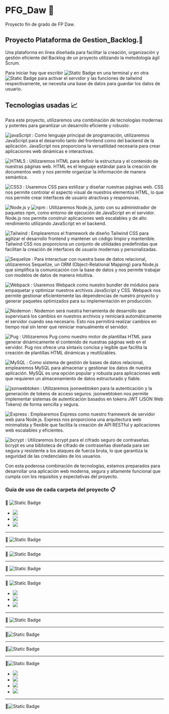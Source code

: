 # PFG_Daw 🚀

Proyecto fin de grado de FP Daw.

## Proyecto Plataforma de Gestion_Backlog.📂
Una plataforma en línea diseñada para facilitar la creación, organización y gestión eficiente del Backlog de un proyecto utilizando la metodología ágil Scrum.

Para iniciar hay que escribir ![Static Badge](https://img.shields.io/badge/npm%20run%20server--gray?style=flat-square)
en una terminal y en otra ![Static Badge](https://img.shields.io/badge/npm%20run%20dev--gray?style=flat-square)
para activar el servidor y las funciones de tailwind respectivamente, se necesita una base de datos para guardar los datos de usuario.

## Tecnologias usadas 📈
Para este proyecto, utilizaremos una combinación de tecnologías modernas y potentes para garantizar un desarrollo eficiente y robusto:

![javaScript](https://img.shields.io/badge/JavaScript-323330?style=flat-square&logo=javascript&logoColor=F7DF1E) : Como lenguaje principal de programación, utilizaremos JavaScript para el desarrollo tanto del frontend como del backend de la aplicación. JavaScript nos proporciona la versatilidad necesaria para crear aplicaciones web dinámicas e interactivas.

![HTML5](https://img.shields.io/badge/html5-%23E34F26.svg?style=flat-square&logo=html5&logoColor=white) : Utilizaremos HTML para definir la estructura y el contenido de nuestras páginas web. HTML es el lenguaje estándar para la creación de documentos web y nos permite organizar la información de manera semántica.

![CSS3](https://img.shields.io/badge/css3-%231572B6.svg?style=flat-square&logo=css3&logoColor=white) : Usaremos CSS para estilizar y diseñar nuestras páginas web. CSS nos permite controlar el aspecto visual de nuestros elementos HTML, lo que nos permite crear interfaces de usuario atractivas y responsivas.

![Node.js](https://img.shields.io/badge/Node.js-black?style=flat-square&logo=Node.js&labelColor=black&color=green) y ![npm](https://img.shields.io/badge/Npm-grey?style=flat-square&logo=npm&labelColor=3B3C36&color=C51E3A) : Utilizaremos Node.js, junto con su administrador de paquetes npm, como entorno de ejecución de JavaScript en el servidor. Node.js nos permite construir aplicaciones web escalables y de alto rendimiento utilizando JavaScript en el backend.

![Tailwind](https://img.shields.io/badge/Tailwind-blue?style=flat-square&logo=Tailwindcss) : Emplearemos el framework de diseño Tailwind CSS para agilizar el desarrollo frontend y mantener un código limpio y mantenible. Tailwind CSS nos proporciona un conjunto de utilidades predefinidas que facilitan la creación de interfaces de usuario modernas y personalizadas.

![Sequelize](https://img.shields.io/badge/sequelize-323330?style=flat-square&logo=sequelize&logoColor=blue) : Para interactuar con nuestra base de datos relacional, utilizaremos Sequelize, un ORM (Object-Relational Mapping) para Node.js que simplifica la comunicación con la base de datos y nos permite trabajar con modelos de datos de manera intuitiva.

![Webpack](https://img.shields.io/badge/Webpack-grey?style=flat-square&logo=webpack&labelColor=3B3C36&color=00B9E8) : Usaremos Webpack como nuestro bundler de módulos para empaquetar y optimizar nuestros archivos JavaScript y CSS. Webpack nos permite gestionar eficientemente las dependencias de nuestro proyecto y generar paquetes optimizados para su implementación en producción.

![Nodemon](https://img.shields.io/badge/Nodemon-grey?style=flat-square&logo=nodemon&labelColor=3B3C36) : Nodemon será nuestra herramienta de desarrollo que supervisará los cambios en nuestros archivos y reiniciará automáticamente el servidor cuando sea necesario. Esto nos permitirá realizar cambios en tiempo real sin tener que reiniciar manualmente el servidor.

![Pug](https://img.shields.io/badge/Pug-grey?style=flat-square&logo=pug&labelColor=F5F5F5&color=F5F5F5) : Utilizaremos Pug como nuestro motor de plantillas HTML para generar dinámicamente el contenido de nuestras páginas web en el servidor. Pug nos ofrece una sintaxis concisa y legible que facilita la creación de plantillas HTML dinámicas y reutilizables.

![MySQL](https://img.shields.io/badge/MySQL-00000F?style=flat-square&logo=mysql&logoColor=white) : Como sistema de gestión de bases de datos relacional, emplearemos MySQL para almacenar y gestionar los datos de nuestra aplicación. MySQL es una opción popular y robusta para aplicaciones web que requieren un almacenamiento de datos estructurado y fiable.

![jsonwebtoken](https://img.shields.io/badge/json%20web%20tokens-323330?style=flat-square&logo=json-web-tokens&logoColor=pink) : Utilizaremos jsonwebtoken para la autenticación y la generación de tokens de acceso seguros. jsonwebtoken nos permite implementar sistemas de autenticación basados en tokens JWT (JSON Web Tokens) de forma sencilla y segura.

![Express](https://img.shields.io/badge/Express.js-404D59?style=flat-square) : Emplearemos Express como nuestro framework de servidor web para Node.js. Express nos proporciona una arquitectura web minimalista y flexible que facilita la creación de API RESTful y aplicaciones web escalables y eficientes.

![bcrypt](https://img.shields.io/badge/Bcrypt-grey?style=flat-square&color=9966CC) : Utilizaremos bcrypt para el cifrado seguro de contraseñas. bcrypt es una biblioteca de cifrado de contraseñas diseñada para ser segura y resistente a los ataques de fuerza bruta, lo que garantiza la seguridad de las credenciales de los usuarios.

Con esta poderosa combinación de tecnologías, estamos preparados para desarrollar una aplicación web moderna, segura y altamente funcional que cumpla con los requisitos y expectativas del proyecto.

### Guia de uso de cada carpeta del proyecto 📋

📂 ![Static Badge](https://img.shields.io/badge/Documentaci%C3%B3n%20del%20proyecto-yellow?style=for-the-badge&logoColor=black&label=Docs)

<ul>
    <li>
        <img src="https://img.shields.io/badge/Requisitos%20del%20sistema-yellow?style=plastic&logoColor=black&label=requirements&color=FDEE00">
    </li>
    <li>
        <img src="https://img.shields.io/badge/Dise%C3%B1o%20de%20la%20plataforma-yellow?style=plastic&logoColor=black&label=Design&color=FDEE00">
    </li>
    <li>
        <img src="https://img.shields.io/badge/Manual%20de%20usuario-yellow?style=plastic&logoColor=black&label=User_manual&color=FDEE00">
    </li>
</ul>

---

📂 ![Static Badge](https://img.shields.io/badge/Controladores%20de%20la%20l%C3%B3gica%20de%20negocio-yellow?style=for-the-badge&logoColor=black&label=Controllers&color=EF9B0F)

---

📂 ![Static Badge](https://img.shields.io/badge/Configuraci%C3%B3n%20de%20datos%20del%20la%20pagina%20como%20entrada%20a%20la%20base%20de%20datos-yellow?style=for-the-badge&logoColor=black&label=Config&color=0000FF)

---
📂 ![Static Badge](https://img.shields.io/badge/Scripts%20y%20archivos%20para%20La%20autentificacion%20con%20tokens%20y%20Email-yellow?style=for-the-badge&logoColor=black&label=Helpers&color=C51E3A)

---
📂 ![Static Badge](https://img.shields.io/badge/Carpeta%20con%20los%20archivos%20publicos-yellow?style=for-the-badge&logoColor=black&label=Public&color=6C3082)

<ul>
    <li>
        <img src="https://img.shields.io/badge/Archivos%20de%20estilo%20con%20Tailwind-yellow?style=plastic&logoColor=black&label=CSS&color=BF00FF">
    </li>
    <li>
        <img src="https://img.shields.io/badge/Imagenes%20de%20archivo-yellow?style=plastic&logoColor=black&label=Img&color=BF00FF">
    </li>
    <li>
        <img src="https://img.shields.io/badge/Scripts%20js%20publicos-yellow?style=plastic&logoColor=black&label=Js&color=BF00FF">
    </li>
</ul>

---
📂 ![Static Badge](https://img.shields.io/badge/Modelos%20de%20datos-yellow?style=for-the-badge&logoColor=black&label=Models&color=4A5D23)

---
📂![Static Badge](https://img.shields.io/badge/Rutas%20de%20la%20API-yellow?style=for-the-badge&logoColor=black&label=Routes&color=568203)

---
📂![Static Badge](https://img.shields.io/badge/C%C3%B3digo%20fuente%20del%20proyecto-yellow?style=for-the-badge&logoColor=black&label=src&color=66FF00)

---
📂![Static Badge](https://img.shields.io/badge/Carpeta%20con%20los%20archivos%20vista%20de%20la%20pagina-yellow?style=for-the-badge&logoColor=black&label=Views&color=79443B)

<ul>
    <li>
        <img src="https://img.shields.io/badge/Archivos%20.pug%20para%20el%20inicio%20de%20sesion-yellow?style=plastic&logoColor=black&label=auth&color=AF6E4D">
    </li>
    <li>
        <img src="https://img.shields.io/badge/Archivos%20.pug%20principales%20para%20el%20estilo%20de%20la%20pagina-yellow?style=plastic&logoColor=black&label=layout&color=AF6E4D">
    </li>
    <li>
        <img src="https://img.shields.io/badge/Archivos%20.pug%20para%20las%20paginas%20de%20cracion%20de%20tareas-yellow?style=plastic&logoColor=black&label=tareas&color=AF6E4D">
    </li>
     <li>
        <img src="https://img.shields.io/badge/Archivos%20.pug%20para%20la%20pagian%20del%20envio%20de%20mensajes%20email-yellow?style=plastic&logoColor=black&label=templates&color=AF6E4D">
    </li>
</ul>

---
📃![Static Badge](https://img.shields.io/badge/Archivos%20para%20el%20ocultamiento%20de%20credenciales%20importantes-yellow?style=for-the-badge&logoColor=black&label=.env&color=C0C0C0)



